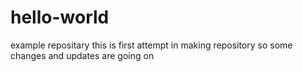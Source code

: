 # hello-world
example repositary
this is first attempt in making repository so some changes and updates are going on
